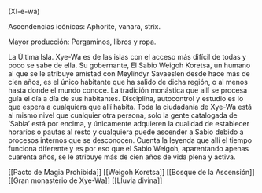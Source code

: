(XI-e-wa)

Ascendencias icónicas: Aphorite, vanara, strix.

Mayor producción: Pergaminos, libros y ropa.

La Última Isla. Xye-Wa es de las islas con el acceso más difícil de todas y poco se sabe de ella. Su gobernante, El Sabio Weigoh Koretsa, un humano al que se le atribuye amistad con Meylindyr Savaeslen desde hace más de cien años, es el único habitante que ha salido de dicha región, o al menos hasta donde el mundo conoce. La tradición monástica que allí se procesa guía el día a día de sus habitantes. Disciplina, autocontrol y estudio es lo que espera a cualquiera que allí habita. Toda la ciudadanía de Xye-Wa está al mismo nivel que cualquier otra persona, solo la gente catalogada de ‘Sabia’ está por encima, y únicamente adquieren la cualidad de establecer horarios o pautas al resto y cualquiera puede ascender a Sabio debido a procesos internos que se desconocen. Cuenta la leyenda que allí el tiempo funciona diferente y es por eso que el Sabio Weigoh, aparentando apenas cuarenta años, se le atribuye más de cien años de vida plena y activa.

[[Pacto de Magia Prohibida]]
[[Weigoh Koretsa]]
[[Bosque de la Ascensión]]
[[Gran monasterio de Xye-Wa]]
[[Lluvia divina]]


